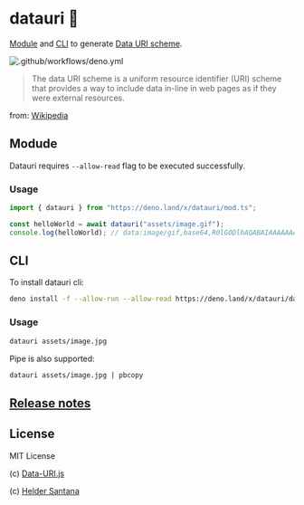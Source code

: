 # datauri 🦕
[Module](#Module) and [CLI](#CLI) to generate [Data URI scheme](http://en.wikipedia.org/wiki/Data_URI_scheme).

![.github/workflows/deno.yml](https://github.com/data-uri/datauri-deno/workflows/.github/workflows/deno.yml/badge.svg)

>  The data URI scheme is a uniform resource identifier (URI) scheme that provides a way to include data in-line in web pages as if they were external resources.

from: [Wikipedia](http://en.wikipedia.org/wiki/Data_URI_scheme)

## Modude
Datauri requires `--allow-read` flag to be executed successfully.

### Usage
```typescript
import { datauri } from "https://deno.land/x/datauri/mod.ts";

const helloWorld = await datauri("assets/image.gif");
console.log(helloWorld); // data:image/gif,base64,R0lGODlhAQABAIAAAAAAAP///yH5BAEAAAAALAAAAAABAAEAAAIBRAA7
```

## CLI
To install datauri cli:

```bash
deno install -f --allow-run --allow-read https://deno.land/x/datauri/datauri.ts
```

### Usage
```bash
datauri assets/image.jpg
```

Pipe is also supported:

```bash
datauri assets/image.jpg | pbcopy
```

## [Release notes](https://github.com/data-uri/datauri-deno/releases)

## License

MIT License

(c) [Data-URI.js](https://github.com/data-uri)

(c) [Helder Santana](https://heldr.com)
